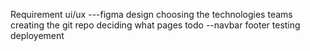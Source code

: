 Requirement 
ui/ux ---figma design
choosing the technologies
teams 
creating the git repo 
deciding what pages todo --navbar footer 
testing 
deployement